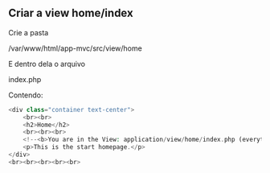## Criar a view home/index

Crie a pasta

/var/www/html/app-mvc/src/view/home

E dentro dela o arquivo

index.php

Contendo:

```php
<div class="container text-center">
	<br><br>
    <h2>Home</h2>
	<br><br><br>
    <!--<b>You are in the View: application/view/home/index.php (everything in the box comes from this file)</b><br>-->
    <p>This is the start homepage.</p>
</div>
<br><br><br><br><br>
```


